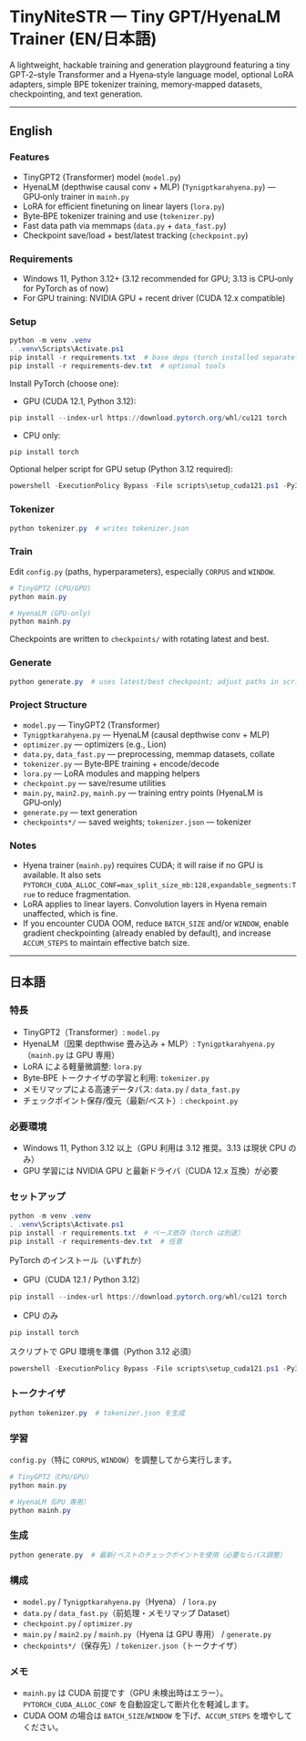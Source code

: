 # TinyNiteSTR — Tiny GPT/HyenaLM Trainer (EN/日本語)

A lightweight, hackable training and generation playground featuring a tiny GPT‑2–style Transformer and a Hyena‑style language model, optional LoRA adapters, simple BPE tokenizer training, memory‑mapped datasets, checkpointing, and text generation.

---

## English

### Features
- TinyGPT2 (Transformer) model (`model.py`)
- HyenaLM (depthwise causal conv + MLP) (`Tynigptkarahyena.py`) — GPU‑only trainer in `mainh.py`
- LoRA for efficient finetuning on linear layers (`lora.py`)
- Byte‑BPE tokenizer training and use (`tokenizer.py`)
- Fast data path via memmaps (`data.py` + `data_fast.py`)
- Checkpoint save/load + best/latest tracking (`checkpoint.py`)

### Requirements
- Windows 11, Python 3.12+ (3.12 recommended for GPU; 3.13 is CPU‑only for PyTorch as of now)
- For GPU training: NVIDIA GPU + recent driver (CUDA 12.x compatible)

### Setup
```powershell
python -m venv .venv
. .venv\Scripts\Activate.ps1
pip install -r requirements.txt  # base deps (torch installed separately)
pip install -r requirements-dev.txt  # optional tools
```

Install PyTorch (choose one):
- GPU (CUDA 12.1, Python 3.12):
```powershell
pip install --index-url https://download.pytorch.org/whl/cu121 torch
```
- CPU only:
```powershell
pip install torch
```

Optional helper script for GPU setup (Python 3.12 required):
```powershell
powershell -ExecutionPolicy Bypass -File scripts\setup_cuda121.ps1 -Py312Path "C:\\Python312\\python.exe"
```

### Tokenizer
```powershell
python tokenizer.py  # writes tokenizer.json
```

### Train
Edit `config.py` (paths, hyperparameters), especially `CORPUS` and `WINDOW`.
```powershell
# TinyGPT2 (CPU/GPU)
python main.py

# HyenaLM (GPU‑only)
python mainh.py
```
Checkpoints are written to `checkpoints/` with rotating latest and best.

### Generate
```powershell
python generate.py  # uses latest/best checkpoint; adjust paths in script or config.py
```

### Project Structure
- `model.py` — TinyGPT2 (Transformer)
- `Tynigptkarahyena.py` — HyenaLM (causal depthwise conv + MLP)
- `optimizer.py` — optimizers (e.g., Lion)
- `data.py`, `data_fast.py` — preprocessing, memmap datasets, collate
- `tokenizer.py` — Byte‑BPE training + encode/decode
- `lora.py` — LoRA modules and mapping helpers
- `checkpoint.py` — save/resume utilities
- `main.py`, `main2.py`, `mainh.py` — training entry points (HyenaLM is GPU‑only)
- `generate.py` — text generation
- `checkpoints*/` — saved weights; `tokenizer.json` — tokenizer

### Notes
- Hyena trainer (`mainh.py`) requires CUDA; it will raise if no GPU is available. It also sets `PYTORCH_CUDA_ALLOC_CONF=max_split_size_mb:128,expandable_segments:True` to reduce fragmentation.
- LoRA applies to linear layers. Convolution layers in Hyena remain unaffected, which is fine.
- If you encounter CUDA OOM, reduce `BATCH_SIZE` and/or `WINDOW`, enable gradient checkpointing (already enabled by default), and increase `ACCUM_STEPS` to maintain effective batch size.

---

## 日本語

### 特長
- TinyGPT2（Transformer）: `model.py`
- HyenaLM（因果 depthwise 畳み込み + MLP）: `Tynigptkarahyena.py`（`mainh.py` は GPU 専用）
- LoRA による軽量微調整: `lora.py`
- Byte‑BPE トークナイザの学習と利用: `tokenizer.py`
- メモリマップによる高速データパス: `data.py` / `data_fast.py`
- チェックポイント保存/復元（最新/ベスト）: `checkpoint.py`

### 必要環境
- Windows 11, Python 3.12 以上（GPU 利用は 3.12 推奨。3.13 は現状 CPU のみ）
- GPU 学習には NVIDIA GPU と最新ドライバ（CUDA 12.x 互換）が必要

### セットアップ
```powershell
python -m venv .venv
. .venv\Scripts\Activate.ps1
pip install -r requirements.txt  # ベース依存（torch は別途）
pip install -r requirements-dev.txt  # 任意
```

PyTorch のインストール（いずれか）
- GPU（CUDA 12.1 / Python 3.12）
```powershell
pip install --index-url https://download.pytorch.org/whl/cu121 torch
```
- CPU のみ
```powershell
pip install torch
```

スクリプトで GPU 環境を準備（Python 3.12 必須）
```powershell
powershell -ExecutionPolicy Bypass -File scripts\setup_cuda121.ps1 -Py312Path "C:\\Python312\\python.exe"
```

### トークナイザ
```powershell
python tokenizer.py  # tokenizer.json を生成
```

### 学習
`config.py`（特に `CORPUS`, `WINDOW`）を調整してから実行します。
```powershell
# TinyGPT2（CPU/GPU）
python main.py

# HyenaLM（GPU 専用）
python mainh.py
```

### 生成
```powershell
python generate.py  # 最新/ベストのチェックポイントを使用（必要ならパス調整）
```

### 構成
- `model.py` / `Tynigptkarahyena.py`（Hyena） / `lora.py`
- `data.py` / `data_fast.py`（前処理・メモリマップ Dataset）
- `checkpoint.py` / `optimizer.py`
- `main.py` / `main2.py` / `mainh.py`（Hyena は GPU 専用） / `generate.py`
- `checkpoints*/`（保存先）/ `tokenizer.json`（トークナイザ）

### メモ
- `mainh.py` は CUDA 前提です（GPU 未検出時はエラー）。`PYTORCH_CUDA_ALLOC_CONF` を自動設定して断片化を軽減します。
- CUDA OOM の場合は `BATCH_SIZE`/`WINDOW` を下げ、`ACCUM_STEPS` を増やしてください。

